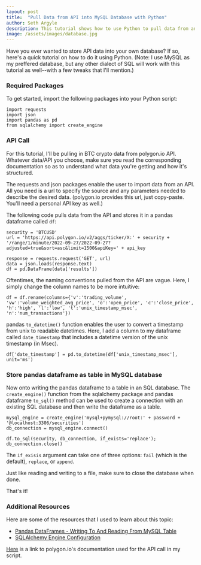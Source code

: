 ```yaml
---
layout: post
title:  "Pull Data from API into MySQL Database with Python"
author: Seth Argyle
description: This tutorial shows how to use Python to pull data from an API and store it in tables in a MySQL database.
image: /assets/images/database.jpg
---
```


Have you ever wanted to store API data into your own database? If so, here's a quick tutorial on how to do it using Python. (Note: I use MySQL as my preffered database, but any other dialect of SQL will work with this tutorial as well--with a few tweaks that I'll mention.)

### Required Packages
To get started, import the following packages into your Python script:

```
import requests
import json
import pandas as pd
from sqlalchemy import create_engine
```

### API Call
For this tutorial, I'll be pulling in BTC crypto data from polygon.io API. Whatever data/API you choose, make sure you read the corresponding documentation so as to understand what data you're getting and how it's structured.

The requests and json packages enable the user to import data from an API. All you need is a url to specify the source and any parameters needed to describe the desired data. (polygon.io provides this url, just copy-paste. You'll need a personal API key as well.)

The following code pulls data from the API and stores it in a pandas dataframe called `df`:
```
security = 'BTCUSD'
url = 'https://api.polygon.io/v2/aggs/ticker/X:' + security + '/range/1/minute/2022-09-27/2022-09-27?adjusted=true&sort=asc&limit=1500&apiKey=' + api_key
```
```
response = requests.request('GET', url)
data = json.loads(response.text)
df = pd.DataFrame(data['results'])
```

Oftentimes, the naming conventions pulled from the API are vague. Here, I simply change the column names to be more intuitive:
```
df = df.rename(columns={'v':'trading_volume', 'vw':'volume_weighted_avg_price', 'o':'open_price', 'c':'close_price', 'h':'high', 'l':'low', 't':'unix_timestamp_msec', 'n':'num_transactions'})
```

pandas `to_datetime()` function enables the user to convert a timestamp from unix to readable datetimes. Here, I add a column to my dataframe called `date_timestamp` that includes a datetime version of the unix timestamp (in Msec).
```
df['date_timestamp'] = pd.to_datetime(df['unix_timestamp_msec'], unit='ms')
```

### Store pandas dataframe as table in MySQL database
Now onto writing the pandas dataframe to a table in an SQL database. The `create_engine()` function from the sqlalchemy package and pandas dataframe `to_sql()` method can be used to create a connection with an existing SQL database and then write the dataframe as a table.
```
mysql_engine = create_engine('mysql+pymysql://root:' + password + '@localhost:3306/securities')
db_connection = mysql_engine.connect()
```
```
df.to_sql(security, db_connection, if_exists='replace');
db_connection.close()
```
The `if_exisis` argument can take one of three options: `fail` (which is the default), `replace`, or `append`.

Just like reading and writing to a file, make sure to close the database when done.

That's it!

### Additional Resources
Here are some of the resources that I used to learn about this topic:
- [Pandas DataFrames - Writing To And Reading From MySQL Table](https://pythontic.com/pandas/serialization/mysql#:~:text=Create%20a%20dataframe%20by%20calling,data%20from%20the%20pandas%20dataframe.)
- [SQLAlchemy Engine Configuration](https://docs.sqlalchemy.org/en/14/core/engines.html)

[Here](https://polygon.io/docs/crypto/getting-started) is a link to polygon.io's documentation used for the API call in my script.

